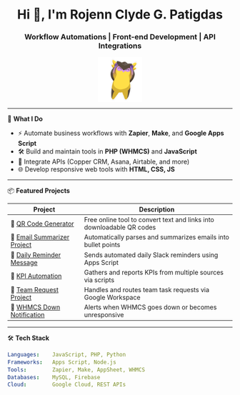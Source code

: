 <h1 align="center">Hi 👋, I'm Rojenn Clyde G. Patigdas</h1>
<h3 align="center">Workflow Automations | Front-end Development | API Integrations</h3>

<div align="center">
  <a href="https://rojpatigdas.github.io/my-resume/" target="_blank">
    <img height="100" align="center" src="./assets/wingman-wiggle.gif"/>
  </a>
</div>

---

🔧 **What I Do**
- ⚡ Automate business workflows with **Zapier**, **Make**, and **Google Apps Script**
- 🛠️ Build and maintain tools in **PHP (WHMCS)** and **JavaScript**
- 🔌 Integrate APIs (Copper CRM, Asana, Airtable, and more)
- 🌐 Develop responsive web tools with **HTML, CSS, JS**

---

📦 **Featured Projects**

| Project | Description |
|--------|-------------|
| 🔹 [QR Code Generator](https://rojpatigdas.github.io/qr-generator-page/) | Free online tool to convert text and links into downloadable QR codes |
| 🔹 [Email Summarizer Project](https://github.com/rojpatigdas/email-summarizer-project) | Automatically parses and summarizes emails into bullet points |
| 🔹 [Daily Reminder Message](https://github.com/rojpatigdas/daily-reminder-message) | Sends automated daily Slack reminders using Apps Script |
| 🔹 [KPI Automation](https://github.com/rojpatigdas/kpi-automation) | Gathers and reports KPIs from multiple sources via scripts |
| 🔹 [Team Request Project](https://github.com/rojpatigdas/team-request-project) | Handles and routes team task requests via Google Workspace |
| 🔹 [WHMCS Down Notification](https://github.com/rojpatigdas/whmcs-down-notification) | Alerts when WHMCS goes down or becomes unresponsive |

---

🛠️ **Tech Stack**
```yaml
Languages:    JavaScript, PHP, Python
Frameworks:   Apps Script, Node.js
Tools:        Zapier, Make, AppSheet, WHMCS
Databases:    MySQL, Firebase
Cloud:        Google Cloud, REST APIs

